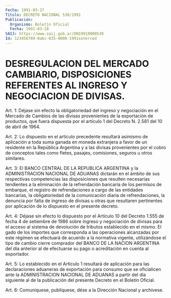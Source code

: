 ```yaml
---
Fecha: 1991-03-27
Título: DECRETO NACIONAL 530/1991
Publicación:
  Organismo: Boletín Oficial
  Fecha: 1991-03-28
SAIJ: https://www.saij.gob.ar/DN19910000530
Id: 123456789-0abc-035-0000-1991soterced
---
```

# DESREGULACION DEL MERCADO CAMBIARIO, DISPOSICIONES REFERENTES AL INGRESO Y NEGOCIACION DE DIVISAS.

<a id="1"></a>
Art.  1:   Déjase  sin  efecto la obligatoriedad del ingreso y negociación en el Mercado de Cambios  de  las  divisas provenientes de  la  exportación  de  productos,  que  fuera  dispuesta  por  el artículo  1  del  Decreto  N.  2.581  del  10  de  abril  de  1964.

<a id="2"></a>
Art.  2:   Lo  dispuesto  en  el artículo precedente resultará asimismo de aplicación a toda suma ganada  en  moneda  extranjera a favor  de  un  residente en la República Argentina y a las  divisas provenientes por  el cobro de conceptos tales como fletes, pasajes, comisiones, seguros u otros similares.

<a id="3"></a>
Art.  3:   El  BANCO  CENTRAL  DE  LA REPUBLICA ARGENTINA y la ADMINISTRACION NACIONAL DE ADUANAS dictarán  en  el  ámbito  de sus respectivas  competencias las disposiciones que resulten necesarias tendientes a la  eliminación  de  la  refrendación  bancaria de los permisos de embarque, el registro de refrendaciones a  cargo de las entidades  bancarias,  la obligatoriedad de la comunicación  diaria de refrendaciones, la denuncia  por  falta  de ingreso de divisas u otras que resultaren pertinentes por aplicación  de lo dispuesto en el presente decreto.

<a id="4"></a>
Art. 4:  Déjase sin efecto lo dispuesto por el Artículo 10 del Decreto  1.555  de  fecha  4  de  setiembre de 1986 sobre ingreso y negociación de divisas para el acceso  al  sistema de devolución de tributos  establecido  en  el mismo. El gado de  los  importes  que corresponda  a  las operaciones  alcanzadas  por  este  régimen  se efectuará de acuerdo  a  la normativa vigente, utilizándose el tipo de cambio cierre comprador  del  BANCO  DE  LA NACION ARGENTINA del día anterior al de efectuarse su pago o acreditación  en  cuenta al exportador.

<a id="5"></a>
Art.  5:   Lo  establecido  en  el  Artículo  1  resultará  de aplicación  para  las  declaraciones  aduaneras de exportación para consumo  que  se  oficialicen  ante la ADMINISTRACION  NACIONAL  DE ADUANAS  a  partir  del día siguiente  al  de  la  publicación  del presente Decreto en el Boletín Oficial.

<a id="6"></a>
Art. 6:  Comuníquese, publíquese, dése a la Dirección Nacional y archívese.